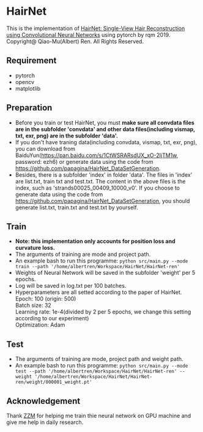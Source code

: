 # HairNet
This is the implementation of [HairNet: Single-View Hair Reconstruction using Convolutional Neural Networks](https://arxiv.org/abs/1806.07467, 'HairNet') using pytorch by rqm 2019.  
Copyright@ Qiao-Mu(Albert) Ren. All Rights Reserved.  


## Requirement
* pytorch  
* opencv  
* matplotlib

## Preparation
* Before you train or test HairNet, you must **make sure all convdata files are in the subfolder 'convdata' and other data files(including vismap, txt, exr, png) are in the subfolder 'data'.**  
* If you don't have traning data(including convdata, vismap, txt, exr, png), you can download from BaiduYun(https://pan.baidu.com/s/1CtWSRARsdUX_xO-2IjTM1w, password: ezh6) or generate data using the code from https://github.com/papagina/HairNet_DataSetGeneration.  
* Besides, there is a subfolder 'index' in folder 'data'. The files in 'index' are list.txt, train txt and test.txt. The content in the above files is the index, such as 'strands00025_00409_10000_v0'. If you choose to generate data using the code from https://github.com/papagina/HairNet_DataSetGeneration, you should generate list.txt, train.txt and test.txt by yourself.

## Train
* **Note: this implementation only accounts for position loss and curvature loss.**  
* The arguments of training are mode and project path.  
* An example bash to run this programme: ```python src/main.py --mode train --path '/home/albertren/Workspace/HairNet/HairNet-ren'```   
* Weights of Neural Network will be saved in the subfolder 'weight' per 5 epochs.  
* Log will be saved in log.txt per 100 batches.  
* Hyperparameters are all setted according to the paper of HairNet.  
Epoch: 100 (origin: 500)  
Batch size: 32  
Learning rate: 1e-4(divided by 2 per 5 epochs, we change this setting according to our experiment)  
Optimization: Adam  

## Test
* The arguments of training are mode, project path and weight path.  
* An example bash to run this programme: ```python src/main.py --mode test --path '/home/albertren/Workspace/HairNet/HairNet-ren' --weight '/home/albertren/Workspace/HairNet/HairNet-ren/weight/000001_weight.pt'```  

## Acknowledgement
Thank [ZZM](https://github.com/TneitaP) for helping me train thie neural network on GPU machine and give me help in daily research.


